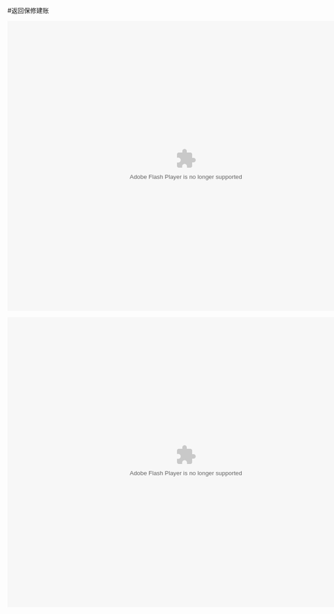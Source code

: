 #返回保修建账

<embed src="http://resource.3cwdb.com/kailong-donghua/%BD%A8%D5%CA-%D7%CA%BD%F0.swf" width="800" height="650"  pluginspage="http://www.macromedia.com/go/getflashplayer" 
type="application/x-shockwave-flash" ></embed>

<embed src="http://resource.3cwdb.com/kailong-donghua/V700000201303290200.swf" width="800" height="650"  pluginspage="http://www.macromedia.com/go/getflashplayer" 
type="application/x-shockwave-flash" ></embed>

